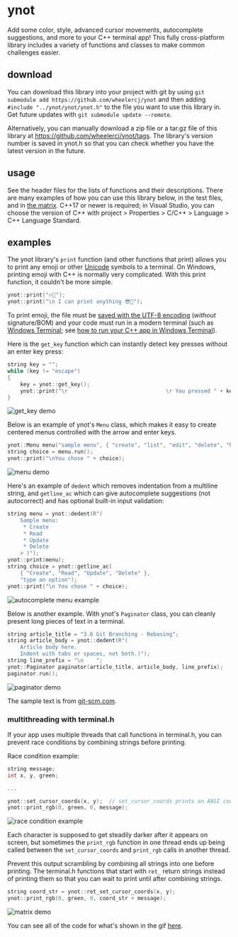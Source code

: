 ﻿# ynot

Add some color, style, advanced cursor movements, autocomplete suggestions, and more to your C++ terminal app! This fully cross-platform library includes a variety of functions and classes to make common challenges easier.

## download

You can download this library into your project with git by using `git submodule add https://github.com/wheelercj/ynot` and then adding `#include "../ynot/ynot/ynot.h"` to the file you want to use this library in. Get future updates with `git submodule update --remote`.

Alternatively, you can manually download a zip file or a tar.gz file of this library at https://github.com/wheelercj/ynot/tags. The library's version number is saved in ynot.h so that you can check whether you have the latest version in the future.

## usage

See the header files for the lists of functions and their descriptions. There are many examples of how you can use this library below, in the test files, and in [the matrix](https://github.com/wheelercj/the-matrix). C++17 or newer is required; in Visual Studio, you can choose the version of C++ with project > Properties > C/C++ > Language > C++ Language Standard.

## examples

The ynot library's `print` function (and other functions that print) allows you to print any emoji or other [Unicode](https://en.wikipedia.org/wiki/Unicode) symbols to a terminal. On Windows, printing emoji with C++ is normally very complicated. With this print function, it couldn't be more simple.

```cpp
ynot::print("🔥🐊");
ynot::print("\n I can print anything 😎🤖");
```

To print emoji, the file must be [saved with the UTF-8 encoding](https://docs.microsoft.com/en-us/visualstudio/ide/how-to-save-and-open-files-with-encoding?view=vs-2022) (_without_ signature/BOM) and your code must run in a modern terminal (such as [Windows Terminal](https://aka.ms/terminal); see [how to run your C++ app in Windows Terminal](https://wheelercj.github.io/notes/pages/20220506214620.html)).

Here is the `get_key` function which can instantly detect key presses without an enter key press:

```cpp
string key = "";
while (key != "escape")
{
    key = ynot::get_key();
    ynot::print("\r                               \r You pressed " + key);
}
```

![get_key demo](https://media.giphy.com/media/BVk0mTxjIu8Pgbeo1h/giphy.gif)

Below is an example of ynot's `Menu` class, which makes it easy to create centered menus controlled with the arrow and enter keys.

```cpp
ynot::Menu menu("sample menu", { "create", "list", "edit", "delete", "help", "settings", "exit" });
string choice = menu.run();
ynot::print("\nYou chose " + choice);
```

![menu demo](https://media.giphy.com/media/vUiPYlobVhnGrhKCTc/giphy.gif)

Here's an example of `dedent` which removes indentation from a multiline string, and `getline_ac` which can give autocomplete suggestions (not autocorrect) and has optional built-in input validation:

```cpp
string menu = ynot::dedent(R"(
    Sample menu:
     * Create
     * Read
     * Update
     * Delete
    > )");
ynot::print(menu);
string choice = ynot::getline_ac(
    { "Create", "Read", "Update", "Delete" },
    "type an option");
ynot::print("\n You chose " + choice);
```

![autocomplete menu example](https://media.giphy.com/media/Rqoco5DR2a2AjDAqtX/giphy.gif)

Below is another example. With ynot's `Paginator` class, you can cleanly present long pieces of text in a terminal.

```cpp
string article_title = "3.6 Git Branching - Rebasing";
string article_body = ynot::dedent(R"(
    Article body here.
    Indent with tabs or spaces, not both.)");
string line_prefix = "\n    ";
ynot::Paginator paginator(article_title, article_body, line_prefix);
paginator.run();
```

![paginator demo](https://media.giphy.com/media/tAn8Pis7lLUfA39MFa/giphy.gif)

The sample text is from [git-scm.com](https://git-scm.com/book/en/v2/Git-Branching-Rebasing).

### multithreading with terminal.h

If your app uses multiple threads that call functions in terminal.h, you can prevent race conditions by combining strings before printing.

Race condition example:

```cpp
string message;
int x, y, green;

...

ynot::set_cursor_coords(x, y);  // set_cursor_coords prints an ANSI code
ynot::print_rgb(0, green, 0, message);
```

![race condition example](https://media.giphy.com/media/Obc0RuoYP7XkHppQ0I/giphy.gif)

Each character is supposed to get steadily darker after it appears on screen, but sometimes the `print_rgb` function in one thread ends up being called between the `set_cursor_coords` and `print_rgb` calls in another thread.

Prevent this output scrambling by combining all strings into one before printing. The terminal.h functions that start with `ret_` return strings instead of printing them so that you can wait to print until after combining strings.

```cpp
string coord_str = ynot::ret_set_cursor_coords(x, y);
ynot::print_rgb(0, green, 0, coord_str + message);
```

![matrix demo](https://media.giphy.com/media/iArQ9LLVS30McyVR3u/giphy.gif)

You can see all of the code for what's shown in the gif [here](https://github.com/wheelercj/the-matrix).
